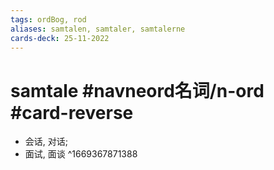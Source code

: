 ```yaml
---
tags: ordBog, rod
aliases: samtalen, samtaler, samtalerne
cards-deck: 25-11-2022
---
```


# samtale #navneord名词/n-ord  #card-reverse 
- 会话, 对话; 
- 面试, 面谈
^1669367871388
